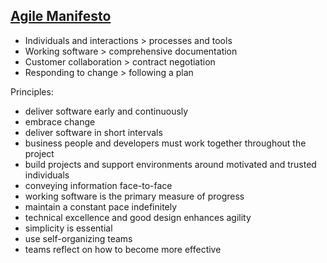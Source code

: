 ## [Agile Manifesto](https://agilemanifesto.org/)

* Individuals and interactions > processes and tools  
* Working software > comprehensive documentation  
* Customer collaboration > contract negotiation  
* Responding to change > following a plan  

Principles:
* deliver software early and continuously
* embrace change
* deliver software in short intervals
* business people and developers must work
together throughout the project
* build projects and support environments around motivated and trusted individuals
* conveying information face-to-face
* working software is the primary measure of progress
* maintain a constant pace indefinitely
* technical excellence and good design enhances agility
* simplicity is essential
* use self-organizing teams
* teams reflect on how to become more effective
